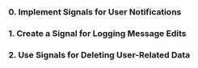 ### 0. Implement Signals for User Notifications
### 1. Create a Signal for Logging Message Edits
### 2. Use Signals for Deleting User-Related Data